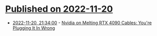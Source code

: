 # [Published on 2022-11-20](index.md)

* [2022-11-20, 21:34:00](https://hardware.slashdot.org/story/22/11/20/2059218/nvidia-on-melting-rtx-4090-cables-youre-plugging-it-in-wrong?utm_source=rss1.0mainlinkanon&utm_medium=feed) - [Nvidia on Melting RTX 4090 Cables: You're Plugging It In Wrong](https://hardware.slashdot.org/story/22/11/20/2059218/nvidia-on-melting-rtx-4090-cables-youre-plugging-it-in-wrong?utm_source=rss1.0mainlinkanon&utm_medium=feed)
